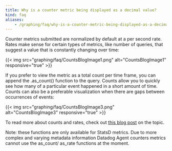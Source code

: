 ```yaml
---
title: Why is a counter metric being displayed as a decimal value?
kind: faq
aliases:
    - /graphing/faq/why-is-a-counter-metric-being-displayed-as-a-decimal-value
---
```


Counter metrics submitted are normalized by default at a per second rate. Rates make sense for certain types of metrics, like number of queries, that suggest a value that is constantly changing over time:

{{< img src="graphing/faq/CountsBlogImage1.png" alt="CountsBlogImage1" responsive="true" >}}

If you prefer to view the metric as a total count per time frame, you can append the .as_count() function to the query. Counts allow you to quickly see how many of a particular event happened in a short amount of time. Counts can also be a preferable visualization when there are gaps between occurrences of events:

{{< img src="graphing/faq/CountsBlogImage3.png" alt="CountsBlogImage3" responsive="true" >}}

To read more about counts and rates, check out [this blog post][1] on the topic.

Note: these functions are only available for StatsD metrics.
Due to more complex and varying metadata information Datadog Agent counters metrics cannot use the as_count/ as_rate functions at the moment.

[1]: https://www.datadoghq.com/blog/visualize-statsd-metrics-counts-graphing
